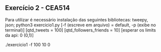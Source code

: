 Exercício 2 - CEA514
--------------
Para utilizar é necessário instalação das seguintes bibliotecas: tweepy, json;
python3 exercicio1.py [-f (escreve em arquivo) = default, -p (exibe no terminal)] 
						[qtd_tweets = 100] [qtd_followers_friends = 10] [esperar os limits da api: 0 (0,1)]

./exercicio1 -f 100 10 0
